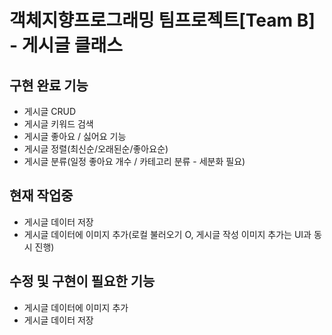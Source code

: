 # 객체지향프로그래밍 팀프로젝트[Team B] - 게시글 클래스

## 구현 완료 기능
- 게시글 CRUD
- 게시글 키워드 검색
- 게시글 좋아요 / 싫어요 기능
- 게시글 정렬(최신순/오래된순/좋아요순)
- 게시글 분류(일정 좋아요 개수 / 카테고리 분류 - 세분화 필요)

## 현재 작업중
- 게시글 데이터 저장
- 게시글 데이터에 이미지 추가(로컬 불러오기 O, 게시글 작성 이미지 추가는 UI과 동시 진행)

## 수정 및 구현이 필요한 기능
- 게시글 데이터에 이미지 추가
- 게시글 데이터 저장